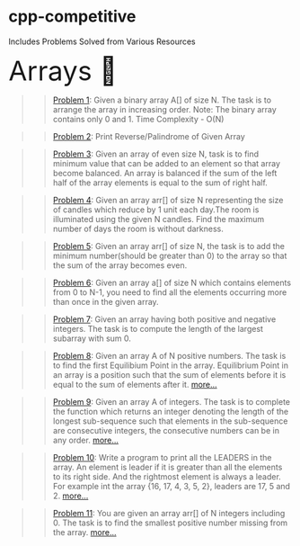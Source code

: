 # cpp-competitive
Includes Problems Solved from Various Resources


<font size="50">Arrays 💨</font>
>>[Problem 1](https://github.com/patelsneh18/cpp-competitive/blob/main/Arrays/0s1sArraySort.cpp): 
Given a binary array A[] of size N. The task is to arrange the array in increasing order.
Note: The binary array contains only 0  and 1. Time Complexity - O(N)

>>[Problem 2](https://github.com/patelsneh18/cpp-competitive/blob/main/Arrays/ArrayPalindrome.cpp): 
Print Reverse/Palindrome of Given Array

>>[Problem 3](https://github.com/patelsneh18/cpp-competitive/blob/main/Arrays/balancedArray.cpp): 
Given an array of even size N, task is to find minimum value that can be added to an element so that array become balanced.
An array is balanced if the sum of the left half of the array elements is equal to the sum of right half.

>>[Problem 4](https://github.com/patelsneh18/cpp-competitive/blob/main/Arrays/fightingTheDarkness.cpp): 
Given an array arr[] of size N representing the size of candles which reduce by 1 unit each day.The room is illuminated using the given N candles.
Find the maximum number of days the room is without darkness. 

>>[Problem 5](https://github.com/patelsneh18/cpp-competitive/blob/main/Arrays/minNumToEven.cpp): 
Given an array arr[] of size N, the task is to add the minimum number(should be greater than 0) to the array so that the sum of the array becomes even.

>>[Problem 6](https://github.com/patelsneh18/cpp-competitive/blob/main/Arrays/duplicateEl.cpp): 
Given an array a[] of size N which contains elements from 0 to N-1,
you need to find all the elements occurring more than once in the given array.

>>[Problem 7](https://github.com/patelsneh18/cpp-competitive/blob/main/Arrays/largestSubArray.cpp): 
Given an array having both positive and negative integers. The task is to compute the length of the largest subarray with sum 0.

>>[Problem 8](https://github.com/patelsneh18/cpp-competitive/blob/main/Arrays/equilibriumPoint.cpp): 
Given an array A of N positive numbers. The task is to find the first Equilibium Point in the array. 
Equilibrium Point in an array is a position such that the sum of elements before it is equal to the sum of elements after it. [more...](https://practice.geeksforgeeks.org/problems/equilibrium-point-1587115620/1/?category[]=Arrays&problemType=functional&difficulty[]=0&page=1&sortBy=submissions&query=category[]ArraysproblemTypefunctionaldifficulty[]0page1sortBysubmissions)

>>[Problem 9](https://github.com/patelsneh18/cpp-competitive/blob/main/Arrays/consecutiveSeq.cpp): 
Given an array A of integers. The task is to complete the function which returns an integer denoting the length of the longest sub-sequence such that elements in the sub-sequence are consecutive integers, the consecutive numbers can be in any order. [more...](https://practice.geeksforgeeks.org/problems/longest-consecutive-subsequence-1587115620/1/?category[]=Arrays&problemType=functional&difficulty[]=0&page=1&sortBy=submissions&query=category[]ArraysproblemTypefunctionaldifficulty[]0page1sortBysubmissions#)

>>[Problem 10](https://github.com/patelsneh18/cpp-competitive/blob/main/Arrays/arrLeaders.cpp): 
Write a program to print all the LEADERS in the array. An element is leader if it is greater than all the elements to its right side. And the rightmost element is always a leader. For example int the array {16, 17, 4, 3, 5, 2}, leaders are 17, 5 and 2. [more...](https://practice.geeksforgeeks.org/problems/leaders-in-an-array-1587115620/1/?category[]=Arrays&problemType=functional&difficulty[]=0&page=1&sortBy=submissions&query=category[]ArraysproblemTypefunctionaldifficulty[]0page1sortBysubmissions#)

>>[Problem 11](https://github.com/patelsneh18/cpp-competitive/blob/main/Arrays/smallestMissingPos.cpp): 
You are given an array arr[] of N integers including 0. The task is to find the smallest positive number missing from the array. [more...](https://practice.geeksforgeeks.org/problems/smallest-positive-missing-number-1587115621/1/?category[]=Arrays&problemType=functional&page=1&sortBy=submissions&query=category[]ArraysproblemTypefunctionalpage1sortBysubmissions)
